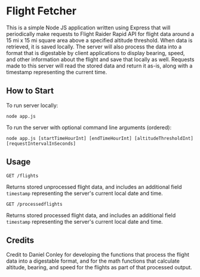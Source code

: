 # Flight Fetcher

This is a simple Node JS application written using Express that will periodically make requests to Flight Raider Rapid API for flight data around a 15 mi x 15 mi square area above a specified altitude threshold. When data is retrieved, it is saved locally. The server will also process the data into a format that is digestable by client applications to display bearing, speed, and other information about the flight and save that locally as well. Requests made to this server will read the stored data and return it as-is, along with a timestamp representing the current time. 

## How to Start

To run server locally:

```
node app.js
```

To run the server with optional command line arguments (ordered):

```
node app.js [startTimeHourInt] [endTimeHourInt] [altitudeThresholdInt] [requestIntervalInSeconds]
```

## Usage

```
GET /flights
```
Returns stored unprocessed flight data, and includes an additional field `timestamp` representing the server's current local date and time.

```
GET /processedflights
```
Returns stored processed flight data, and includes an additional field `timestamp` representing the server's current local date and time.

## Credits
Credit to Daniel Conley for developing the functions that process the flight data into a digestable format, and for the math functions that calculate altitude, bearing, and speed for the flights as part of that processed output.
